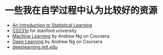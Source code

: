 # 一些我在自学过程中认为比较好的资源
* [An Introduction to Statistical Learning](http://www-bcf.usc.edu/~gareth/ISL/)
* [CS231n](http://cs231n.stanford.edu/) for stanford university
* [Machine Learning](https://www.coursera.org/learn/machine-learning) by Andrew Ng on Coursera
* [Deep Learning](https://www.coursera.org/specializations/deep-learning) by Andrew Ng on Coursera
* [deeplearning.mit.edu](https://deeplearning.mit.edu/)
